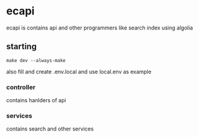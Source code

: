 # ecapi
ecapi is contains api and other programmers like search index using algolia 
## starting
```
make dev --always-make
```
also fill and create .env.local and use local.env as example 
### controller
contains hanlders of api 
### services
contains search and other services

